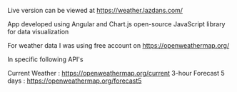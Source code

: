 Live version can be viewed at https://weather.lazdans.com/

App developed using Angular and Chart.js open-source JavaScript library for data visualization

For weather data I was using free account on https://openweathermap.org/ 

In specific following API's

Current Weather : https://openweathermap.org/current
3-hour Forecast 5 days : https://openweathermap.org/forecast5


